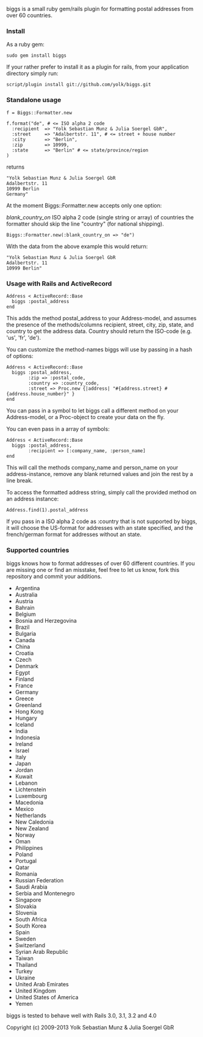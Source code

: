 biggs is a small ruby gem/rails plugin for formatting postal addresses from over 60 countries.

### Install

As a ruby gem:

    sudo gem install biggs

If your rather prefer to install it as a plugin for rails, from your application directory simply run:

    script/plugin install git://github.com/yolk/biggs.git

### Standalone usage

    f = Biggs::Formatter.new

    f.format("de", # <= ISO alpha 2 code
      :recipient  => "Yolk Sebastian Munz & Julia Soergel GbR",
      :street     => "Adalbertstr. 11", # <= street + house number
      :city       => "Berlin",
      :zip        => 10999,
      :state      => "Berlin" # <= state/province/region
    )

returns

    "Yolk Sebastian Munz & Julia Soergel GbR
    Adalbertstr. 11
    10999 Berlin
    Germany"

At the moment Biggs::Formatter.new accepts only one option:

*blank_country_on* ISO alpha 2 code (single string or array) of countries the formatter should skip the line "country" (for national shipping).

    Biggs::Formatter.new(:blank_country_on => "de")

With the data from the above example this would return:

    "Yolk Sebastian Munz & Julia Soergel GbR
    Adalbertstr. 11
    10999 Berlin"

### Usage with Rails and ActiveRecord

    Address < ActiveRecord::Base
      biggs :postal_address
    end

This adds the method postal_address to your Address-model, and assumes the presence of the methods/columns recipient, street, city, zip, state, and country to get the address data. Country should return the ISO-code (e.g. 'us', 'fr', 'de').

You can customize the method-names biggs will use by passing in a hash of options:

    Address < ActiveRecord::Base
      biggs :postal_address,
            :zip => :postal_code,
            :country => :country_code,
            :street => Proc.new {|address| "#{address.street} #{address.house_number}" }
    end

You can pass in a symbol to let biggs call a different method on your Address-model, or a Proc-object to create your data on the fly.

You can even pass in a array of symbols:

    Address < ActiveRecord::Base
      biggs :postal_address,
            :recipient => [:company_name, :person_name]
    end

This will call the methods company_name and person_name on your address-instance, remove any blank returned values and join the rest by a line break.

To access the formatted address string, simply call the provided method on an address instance:

    Address.find(1).postal_address

If you pass in a ISO alpha 2 code as :country that is not supported by biggs, it will choose the US-format for addresses with an state specified, and the french/german format for addresses without an state.

### Supported countries

biggs knows how to format addresses of over 60 different countries. If you are missing one or find an misstake, feel free to let us know, fork this repository and commit your additions.

* Argentina
* Australia
* Austria
* Bahrain
* Belgium
* Bosnia and Herzegovina
* Brazil
* Bulgaria
* Canada
* China
* Croatia
* Czech
* Denmark
* Egypt
* Finland
* France
* Germany
* Greece
* Greenland
* Hong Kong
* Hungary
* Iceland
* India
* Indonesia
* Ireland
* Israel
* Italy
* Japan
* Jordan
* Kuwait
* Lebanon
* Lichtenstein
* Luxembourg
* Macedonia
* Mexico
* Netherlands
* New Caledonia
* New Zealand
* Norway
* Oman
* Philippines
* Poland
* Portugal
* Qatar
* Romania
* Russian Federation
* Saudi Arabia
* Serbia and Montenegro
* Singapore
* Slovakia
* Slovenia
* South Africa
* South Korea
* Spain
* Sweden
* Switzerland
* Syrian Arab Republic
* Taiwan
* Thailand
* Turkey
* Ukraine
* United Arab Emirates
* United Kingdom
* United States of America
* Yemen

biggs is tested to behave well with Rails 3.0, 3.1, 3.2 and 4.0

Copyright (c) 2009-2013 Yolk Sebastian Munz & Julia Soergel GbR
